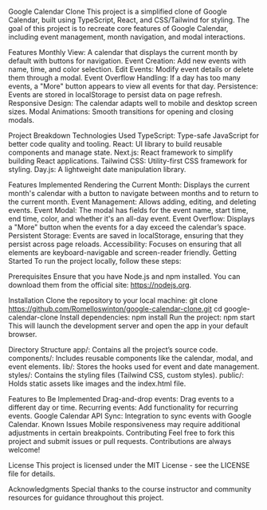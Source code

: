 Google Calendar Clone
This project is a simplified clone of Google Calendar, built using TypeScript, React, and CSS/Tailwind for styling. The goal of this project is to recreate core features of Google Calendar, including event management, month navigation, and modal interactions.

Features
Monthly View: A calendar that displays the current month by default with buttons for navigation.
Event Creation: Add new events with name, time, and color selection.
Edit Events: Modify event details or delete them through a modal.
Event Overflow Handling: If a day has too many events, a "More" button appears to view all events for that day.
Persistence: Events are stored in localStorage to persist data on page refresh.
Responsive Design: The calendar adapts well to mobile and desktop screen sizes.
Modal Animations: Smooth transitions for opening and closing modals.

Project Breakdown
Technologies Used
TypeScript: Type-safe JavaScript for better code quality and tooling.
React: UI library to build reusable components and manage state.
Next.js: React framework to simplify building React applications.
Tailwind CSS: Utility-first CSS framework for styling.
Day.js: A lightweight date manipulation library.

Features Implemented
Rendering the Current Month: Displays the current month's calendar with a button to navigate between months and to return to the current month.
Event Management: Allows adding, editing, and deleting events.
Event Modal: The modal has fields for the event name, start time, end time, color, and whether it's an all-day event.
Event Overflow: Displays a "More" button when the events for a day exceed the calendar’s space.
Persistent Storage: Events are saved in localStorage, ensuring that they persist across page reloads.
Accessibility: Focuses on ensuring that all elements are keyboard-navigable and screen-reader friendly.
Getting Started
To run the project locally, follow these steps:

Prerequisites
Ensure that you have Node.js and npm installed. You can download them from the official site: https://nodejs.org.

Installation
Clone the repository to your local machine:
git clone https://github.com/Romelloswinton/google-calendar-clone.git
cd google-calendar-clone
Install dependencies:
npm install
Run the project:
npm start
This will launch the development server and open the app in your default browser.

Directory Structure
app/: Contains all the project’s source code.
components/: Includes reusable components like the calendar, modal, and event elements.
lib/: Stores the hooks used for event and date management.
styles/: Contains the styling files (Tailwind CSS, custom styles).
public/: Holds static assets like images and the index.html file.

Features to Be Implemented
Drag-and-drop events: Drag events to a different day or time.
Recurring events: Add functionality for recurring events.
Google Calendar API Sync: Integration to sync events with Google Calendar.
Known Issues
Mobile responsiveness may require additional adjustments in certain breakpoints.
Contributing
Feel free to fork this project and submit issues or pull requests. Contributions are always welcome!

License
This project is licensed under the MIT License - see the LICENSE file for details.

Acknowledgments
Special thanks to the course instructor and community resources for guidance throughout this project.
